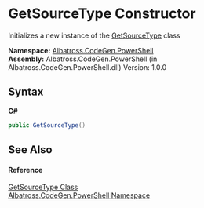 # GetSourceType Constructor 
 

Initializes a new instance of the <a href="T_Albatross_CodeGen_PowerShell_GetSourceType.md">GetSourceType</a> class

**Namespace:**&nbsp;<a href="N_Albatross_CodeGen_PowerShell.md">Albatross.CodeGen.PowerShell</a><br />**Assembly:**&nbsp;Albatross.CodeGen.PowerShell (in Albatross.CodeGen.PowerShell.dll) Version: 1.0.0

## Syntax

**C#**<br />
``` C#
public GetSourceType()
```


## See Also


#### Reference
<a href="T_Albatross_CodeGen_PowerShell_GetSourceType.md">GetSourceType Class</a><br /><a href="N_Albatross_CodeGen_PowerShell.md">Albatross.CodeGen.PowerShell Namespace</a><br />